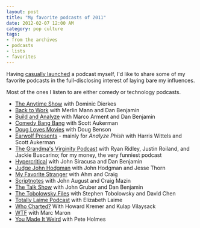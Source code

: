 ```yaml
---
layout: post
title: "My favorite podcasts of 2011"
date: 2012-02-07 12:00 AM
category: pop culture
tags:
- from the archives
- podcasts
- lists
- favorites
---
```


Having [casually launched](http://blog.maxjacobson.net/beefsteak/) a podcast myself, I'd like to share some of my favorite podcasts in the full-disclosing interest of laying bare my influences.

Most of the ones I listen to are either comedy or technology podcasts.

* [The Anytime Show](http://anytimeshow.podbean.com/) with Dominic Dierkes
* [Back to Work](http://5by5.tv/b2w) with Merlin Mann and Dan Benjamin
* [Build and Analyze](http://5by5.tv/buildanalyze) with Marco Arment and Dan Benjamin
* [Comedy Bang Bang](http://www.earwolf.com/show/comedy-bang-bang-podcast/) with Scott Aukerman
* [Doug Loves Movies](http://douglovesmovies.com/) with Doug Benson
* [Earwolf Presents](http://www.earwolf.com/show/earwolf-presents/) - mainly for _Analyze Phish_ with Harris Wittels and Scott Aukerman
* [The Grandma's Virginity Podcast](http://grandmasvirginity.libsyn.com/) with Ryan Ridley, Justin Roiland, and Jackie Buscarino; for my money, the very funniest podcast
* [Hypercritical](http://5by5.tv/hypercritical) with John Siracusa and Dan Benjamin
* [Judge John Hodgman](http://www.maximumfun.org/shows/judge-john-hodgman) with John Hodgman and Jesse Thorn
* [My Favorite Stranger](http://www.myfavoritestranger.com/) with Ahm and Craig
* [Scriptnotes](http://johnaugust.com/podcast) with John August and Craig Mazin
* [The Talk Show](http://5by5.tv/talkshow) with John Gruber and Dan Benjamin
* [The Tobolowsky Files](http://tobolowskyfiles.com) with Stephen Tobolowsky and David Chen
* [Totally Laime Podcast](http://totallylaimepodcast.com/) with Elizabeth Laime
* [Who Charted?](http://www.earwolf.com/show/who-charted-howard-kremer-and-kulap-vilaysack/) With Howard Kremer and Kulap Vilaysack
* [WTF](http://www.wtfpod.com/) with Marc Maron
* [You Made It Weird](http://www.nerdist.com/podcast/you-made-it-weird/) with Pete Holmes

